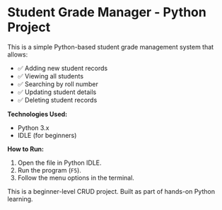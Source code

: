 # Student Grade Manager - Python Project

This is a simple Python-based student grade management system that allows:

- ✅ Adding new student records
- ✅ Viewing all students
- ✅ Searching by roll number
- ✅ Updating student details
- ✅ Deleting student records

**Technologies Used:**
- Python 3.x
- IDLE (for beginners)
  
**How to Run:**
1. Open the file in Python IDLE.
2. Run the program (`F5`).
3. Follow the menu options in the terminal.

This is a beginner-level CRUD project. Built as part of hands-on Python learning.

